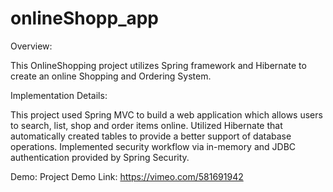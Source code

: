 # onlineShopp_app
Overview:

This OnlineShopping project utilizes Spring framework and Hibernate to create an online Shopping and Ordering System.

Implementation Details:

This project used Spring MVC to build a web application which allows users to search, list, shop and order items online.
Utilized Hibernate that automatically created tables to provide a better support of database operations.
Implemented security workflow via in-memory and JDBC authentication provided by Spring Security.

Demo:
Project Demo Link: https://vimeo.com/581691942
